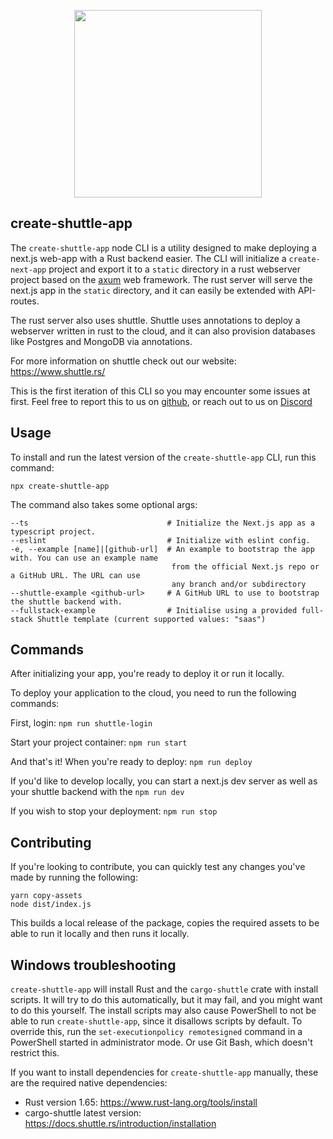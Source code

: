 <p align="center">
    <img width="300" src="https://raw.githubusercontent.com/shuttle-hq/shuttle/master/assets/logo-rectangle-transparent.png"/>
</p>

## create-shuttle-app

The `create-shuttle-app` node CLI is a utility designed to make deploying a next.js web-app with a Rust backend easier.
The CLI will initialize a `create-next-app` project and export it to a `static` directory in a rust webserver project
based on the [axum](https://github.com/tokio-rs/axum) web framework. The rust server will serve the next.js app in the 
`static` directory, and it can easily be extended with API-routes. 

The rust server also uses shuttle. Shuttle uses annotations to deploy a webserver written in rust to the cloud, and it
can also provision databases like Postgres and MongoDB via annotations.

For more information on shuttle check out our website: https://www.shuttle.rs/

This is the first iteration of this CLI so you may encounter some issues at first. Feel free to report this to us on
[github](https://github.com/shuttle-hq/shuttle), or reach out to us on [Discord](https://discord.gg/shuttle)

## Usage

To install and run the latest version of the `create-shuttle-app` CLI, run this command:

```
npx create-shuttle-app
```

The command also takes some optional args:

```
--ts                               # Initialize the Next.js app as a typescript project.
--eslint                           # Initialize with eslint config.
-e, --example [name]|[github-url]  # An example to bootstrap the app with. You can use an example name
                                    from the official Next.js repo or a GitHub URL. The URL can use
                                    any branch and/or subdirectory
--shuttle-example <github-url>     # A GitHub URL to use to bootstrap the shuttle backend with.
--fullstack-example                # Initialise using a provided full-stack Shuttle template (current supported values: "saas")
```

## Commands

After initializing your app, you're ready to deploy it or run it locally.

To deploy your application to the cloud, you need to run the following commands:

First, login: `npm run shuttle-login`

Start your project container: `npm run start`

And that's it! When you're ready to deploy: `npm run deploy`

If you'd like to develop locally, you can start a next.js dev server as well as your
shuttle backend with the `npm run dev`

If you wish to stop your deployment: `npm run stop`

## Contributing

If you're looking to contribute, you can quickly test any changes you've made by running the following:

```yarn release
yarn copy-assets
node dist/index.js 
```

This builds a local release of the package, copies the required assets to be able to run it locally and then runs it locally.

## Windows troubleshooting

`create-shuttle-app` will install Rust and the `cargo-shuttle` crate with install scripts.
It will try to do this automatically, but it may fail, and you might want to do this yourself.
The install scripts may also cause PowerShell to not be able to run `create-shuttle-app`, since
it disallows scripts by default. To override this, run the `set-executionpolicy remotesigned`
command in a PowerShell started in administrator mode. Or use Git Bash, which doesn't restrict
this.

If you want to install dependencies for `create-shuttle-app` manually, these are the required 
native dependencies:

- Rust version 1.65: https://www.rust-lang.org/tools/install
- cargo-shuttle latest version: https://docs.shuttle.rs/introduction/installation
